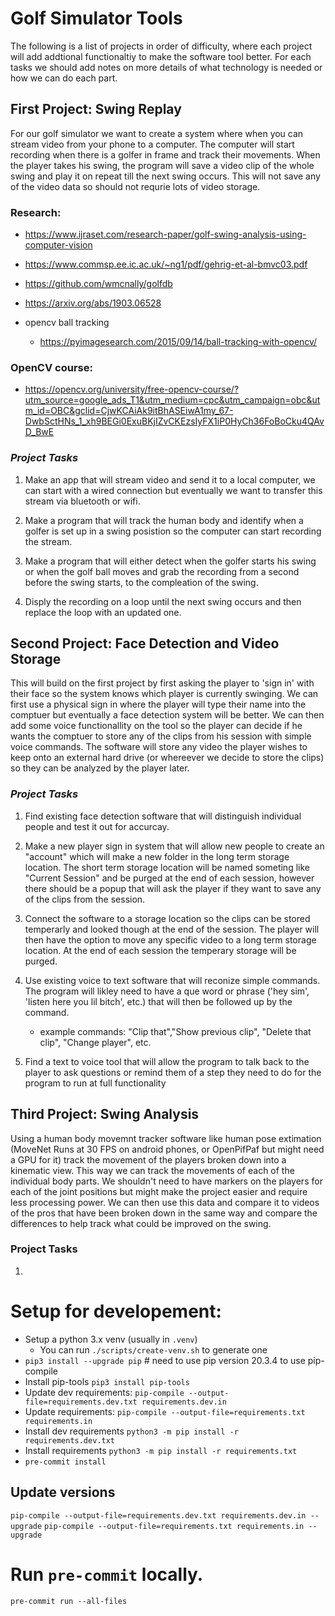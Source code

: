 # **Golf Simulator Tools**

The following is a list of projects in order of difficulty, where each project will add addtional functionaltiy to make the software tool better. For each tasks we should add notes on more details of what technology is needed or how we can do each part.

## First Project: Swing Replay

For our golf simulator we want to create a system where when you can stream video from your phone to a computer. The computer will start recording when there is a golfer in frame and track their movements. When the player takes his swing, the program will save a video clip of the whole swing and play it on repeat till the next swing occurs. This will not save any of the video data so should not requrie lots of video storage.

### Research:
- https://www.ijraset.com/research-paper/golf-swing-analysis-using-computer-vision
- https://www.commsp.ee.ic.ac.uk/~ng1/pdf/gehrig-et-al-bmvc03.pdf
- https://github.com/wmcnally/golfdb
- https://arxiv.org/abs/1903.06528

- opencv ball tracking
   - https://pyimagesearch.com/2015/09/14/ball-tracking-with-opencv/

### OpenCV course: 
- https://opencv.org/university/free-opencv-course/?utm_source=google_ads_T1&utm_medium=cpc&utm_campaign=obc&utm_id=OBC&gclid=CjwKCAiAk9itBhASEiwA1my_67-DwbSctHNs_1_xh9BEGi0ExuBKjIZvCKEzsIyFX1iP0HyCh36FoBoCku4QAvD_BwE


### _Project Tasks_

1. Make an app that will stream video and send it to a local computer, we can start with a wired connection but eventually we want to transfer this stream via bluetooth or wifi.

2. Make a program that will track the human body and identify when a golfer is set up in a swing posistion so the computer can start recording the stream.

3. Make a program that will either detect when the golfer starts his swing or when the golf ball moves and grab the recording from a second before the swing starts, to the compleation of the swing.

4. Disply the recording on a loop until the next swing occurs and then replace the loop with an updated one.

## Second Project: Face Detection and Video Storage

This will build on the first project by first asking the player to 'sign in' with their face so the system knows which player is currently swinging. We can first use a physical sign in where the player will type their name into the comptuer but eventually a face detection system will be better. We can then add some voice functionallity on the tool so the player can decide if he wants the comptuer to store any of the clips from his session with simple voice commands. The software will store any video the player wishes to keep onto an external hard drive (or whereever we decide to store the clips) so they can be analyzed by the player later.

### _Project Tasks_

1. Find existing face detection software that will distinguish individual people and test it out for accurcay.

2. Make a new player sign in system that will allow new people to create an "account" which will make a new folder in the long term storage location. The short term storage location will be named someting like "Current Session" and be purged at the end of each session, however there should be a popup that will ask the player if they want to save any of the clips from the session.

3. Connect the software to a storage location so the clips can be stored temperarly and looked though at the end of the session. The player will then have the option to move any specific video to a long term storage location. At the end of each session the temperary storage will be purged.

4. Use existing voice to text software that will reconize simple commands. The program will likley need to have a que word or phrase ('hey sim', 'listen here you lil bitch', etc.) that will then be followed up by the command.

   - example commands: "Clip that","Show previous clip", "Delete that clip", "Change player", etc.

5. Find a text to voice tool that will allow the program to talk back to the player to ask questions or remind them of a step they need to do for the program to run at full functionality

## Third Project: Swing Analysis

Using a human body movemnt tracker software like human pose extimation (MoveNet Runs at 30 FPS on android phones, or OpenPifPaf but might need a GPU for it) track the movement of the players broken down into a kinematic view. This way we can track the movements of each of the individual body parts. We shouldn't need to have markers on the players for each of the joint positions but might make the project easier and require less processing power. We can then use this data and compare it to videos of the pros that have been broken down in the same way and compare the differences to help track what could be improved on the swing.

### Project Tasks

1.

# Setup for developement:

- Setup a python 3.x venv (usually in `.venv`)
  - You can run `./scripts/create-venv.sh` to generate one
- `pip3 install --upgrade pip` # need to use pip version 20.3.4 to use pip-compile
- Install pip-tools `pip3 install pip-tools`
- Update dev requirements: `pip-compile --output-file=requirements.dev.txt requirements.dev.in`
- Update requirements: `pip-compile --output-file=requirements.txt requirements.in`
- Install dev requirements `python3 -m pip install -r requirements.dev.txt`
- Install requirements `python3 -m pip install -r requirements.txt`
- `pre-commit install`

## Update versions

`pip-compile --output-file=requirements.dev.txt requirements.dev.in --upgrade`
`pip-compile --output-file=requirements.txt requirements.in --upgrade`

# Run `pre-commit` locally.

`pre-commit run --all-files`
